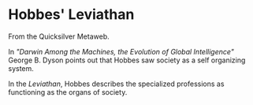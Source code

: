 
# Hobbes' Leviathan

From the Quicksilver Metaweb.

In *"Darwin Among the Machines, the Evolution of Global Intelligence"* George B. Dyson points out that Hobbes saw society as a self organizing system.

In the *Leviathan*, Hobbes describes the specialized professions as
functioning as the organs of society.
